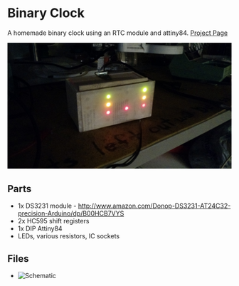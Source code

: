 # Binary Clock
A homemade binary clock using an RTC module and attiny84.
[Project Page](http://evanw.org/projects/binaryclock)

![Binary Clock](/clock.jpg)

Parts
------
 - 1x DS3231 module - http://www.amazon.com/Donop-DS3231-AT24C32-precision-Arduino/dp/B00HCB7VYS
 - 2x HC595 shift registers
 - 1x DIP Attiny84
 - LEDs, various resistors, IC sockets

Files
------
 - ![Schematic](/kicad/binary_clock.pro)
